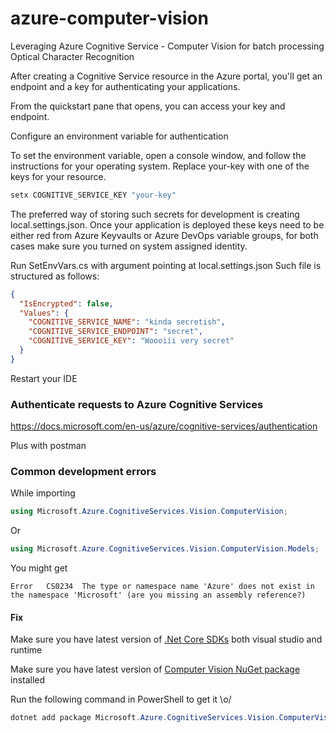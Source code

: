 # azure-computer-vision
Leveraging Azure Cognitive Service - Computer Vision for batch processing Optical Character Recognition

After creating a Cognitive Service resource in the Azure portal, you'll get an endpoint and a key for authenticating your applications.

From the quickstart pane that opens, you can access your key and endpoint.

Configure an environment variable for authentication

To set the environment variable, open a console window, and follow the instructions for your operating system. Replace your-key with one of the keys for your resource.

```powershell
setx COGNITIVE_SERVICE_KEY "your-key"
```
The preferred way of storing such secrets for development is creating local.settings.json. Once your application is deployed these keys need to be either red from Azure Keyvaults or Azure DevOps variable groups, for both cases make sure you turned on system assigned identity.

Run SetEnvVars.cs with argument pointing at local.settings.json
Such file is structured as follows:

```json
{
  "IsEncrypted": false,
  "Values": {
    "COGNITIVE_SERVICE_NAME": "kinda secretish",
    "COGNITIVE_SERVICE_ENDPOINT": "secret",
	"COGNITIVE_SERVICE_KEY": "Woooiii very secret"
  }
}
```

Restart your IDE



### Authenticate requests to Azure Cognitive Services

https://docs.microsoft.com/en-us/azure/cognitive-services/authentication


Plus with postman



### Common development errors
While importing 
```C#
using Microsoft.Azure.CognitiveServices.Vision.ComputerVision;
```
Or
```C#
using Microsoft.Azure.CognitiveServices.Vision.ComputerVision.Models;
```
You might get
```
Error	CS0234	The type or namespace name 'Azure' does not exist in the namespace 'Microsoft' (are you missing an assembly reference?)
```

#### Fix
Make sure you have latest version of [.Net Core SDKs](https://dotnet.microsoft.com/download/visual-studio-sdks) both visual studio and runtime

Make sure you have latest version of [Computer Vision NuGet package](https://www.nuget.org/packages/Microsoft.Azure.CognitiveServices.Vision.ComputerVision/) installed

Run the following command in PowerShell to get it \o/
```Powershell
dotnet add package Microsoft.Azure.CognitiveServices.Vision.ComputerVision --version 5.0.0
```